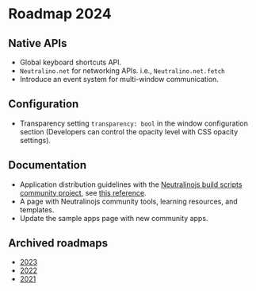 # Roadmap 2024

## Native APIs

- Global keyboard shortcuts API.
- `Neutralino.net` for networking APIs. i.e., `Neutralino.net.fetch`
- Introduce an event system for multi-window communication.

## Configuration

- Transparency setting `transparency: bool` in the window configuration section (Developers can control the opacity level with CSS opacity settings).

## Documentation

- Application distribution guidelines with the [Neutralinojs build scripts community project](https://github.com/hschneider/neutralino-build-scripts), see [this reference](https://github.com/neutralinojs/neutralinojs/issues/1152#issuecomment-1859653388).
- A page with Neutralinojs community tools, learning resources, and templates.
- Update the sample apps page with new community apps.
  
## Archived roadmaps

- [2023](archive/2023.md)
- [2022](archive/2022.md)
- [2021](archive/2021.md)
